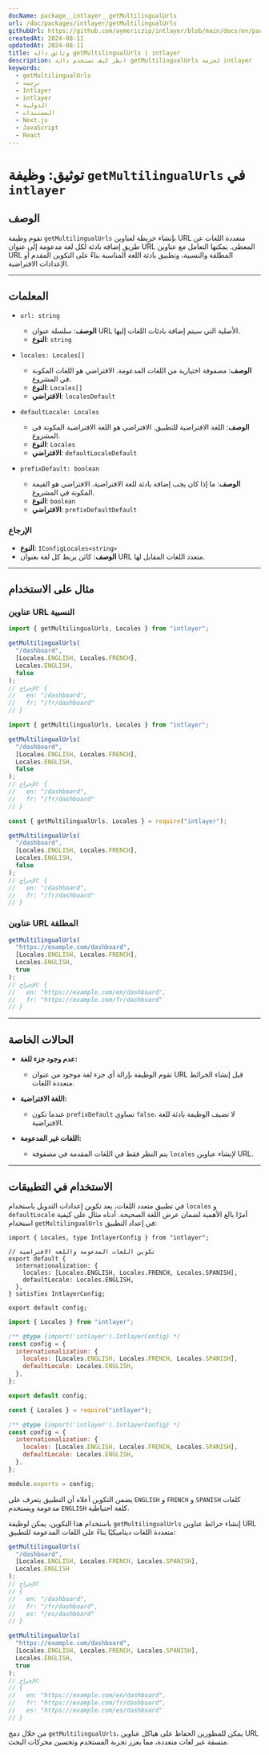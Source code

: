 ```yaml
---
docName: package__intlayer__getMultilingualUrls
url: /doc/packages/intlayer/getMultilingualUrls
githubUrl: https://github.com/aymericzip/intlayer/blob/main/docs/en/packages/intlayer/getMultilingualUrls.md
createdAt: 2024-08-11
updatedAt: 2024-08-11
title: وثائق دالة getMultilingualUrls | intlayer
description: انظر كيف تستخدم دالة getMultilingualUrls لحزمة intlayer
keywords:
  - getMultilingualUrls
  - ترجمة
  - Intlayer
  - intlayer
  - الدولية
  - المستندات
  - Next.js
  - JavaScript
  - React
---
```


# توثيق: وظيفة `getMultilingualUrls` في `intlayer`

## الوصف

تقوم وظيفة `getMultilingualUrls` بإنشاء خريطة لعناوين URL متعددة اللغات عن طريق إضافة بادئة لكل لغة مدعومة إلى عنوان URL المعطى. يمكنها التعامل مع عناوين URL المطلقة والنسبية، وتطبيق بادئة اللغة المناسبة بناءً على التكوين المقدم أو الإعدادات الافتراضية.

---

## المعلمات

- `url: string`

  - **الوصف**: سلسلة عنوان URL الأصلية التي سيتم إضافة بادئات اللغات إليها.
  - **النوع**: `string`

- `locales: Locales[]`

  - **الوصف**: مصفوفة اختيارية من اللغات المدعومة. الافتراضي هو اللغات المكونة في المشروع.
  - **النوع**: `Locales[]`
  - **الافتراضي**: `localesDefault`

- `defaultLocale: Locales`

  - **الوصف**: اللغة الافتراضية للتطبيق. الافتراضي هو اللغة الافتراضية المكونة في المشروع.
  - **النوع**: `Locales`
  - **الافتراضي**: `defaultLocaleDefault`

- `prefixDefault: boolean`
  - **الوصف**: ما إذا كان يجب إضافة بادئة للغة الافتراضية. الافتراضي هو القيمة المكونة في المشروع.
  - **النوع**: `boolean`
  - **الافتراضي**: `prefixDefaultDefault`

### الإرجاع

- **النوع**: `IConfigLocales<string>`
- **الوصف**: كائن يربط كل لغة بعنوان URL متعدد اللغات المقابل لها.

---

## مثال على الاستخدام

### عناوين URL النسبية

```typescript codeFormat="typescript"
import { getMultilingualUrls, Locales } from "intlayer";

getMultilingualUrls(
  "/dashboard",
  [Locales.ENGLISH, Locales.FRENCH],
  Locales.ENGLISH,
  false
);
// الإخراج: {
//   en: "/dashboard",
//   fr: "/fr/dashboard"
// }
```

```javascript codeFormat="esm"
import { getMultilingualUrls, Locales } from "intlayer";

getMultilingualUrls(
  "/dashboard",
  [Locales.ENGLISH, Locales.FRENCH],
  Locales.ENGLISH,
  false
);
// الإخراج: {
//   en: "/dashboard",
//   fr: "/fr/dashboard"
// }
```

```javascript codeFormat="commonjs"
const { getMultilingualUrls, Locales } = require("intlayer");

getMultilingualUrls(
  "/dashboard",
  [Locales.ENGLISH, Locales.FRENCH],
  Locales.ENGLISH,
  false
);
// الإخراج: {
//   en: "/dashboard",
//   fr: "/fr/dashboard"
// }
```

### عناوين URL المطلقة

```typescript
getMultilingualUrls(
  "https://example.com/dashboard",
  [Locales.ENGLISH, Locales.FRENCH],
  Locales.ENGLISH,
  true
);
// الإخراج: {
//   en: "https://example.com/en/dashboard",
//   fr: "https://example.com/fr/dashboard"
// }
```

---

## الحالات الخاصة

- **عدم وجود جزء للغة:**

  - تقوم الوظيفة بإزالة أي جزء لغة موجود من عنوان URL قبل إنشاء الخرائط متعددة اللغات.

- **اللغة الافتراضية:**

  - عندما تكون `prefixDefault` تساوي `false`، لا تضيف الوظيفة بادئة للغة الافتراضية.

- **اللغات غير المدعومة:**
  - يتم النظر فقط في اللغات المقدمة في مصفوفة `locales` لإنشاء عناوين URL.

---

## الاستخدام في التطبيقات

في تطبيق متعدد اللغات، يعد تكوين إعدادات التدويل باستخدام `locales` و `defaultLocale` أمرًا بالغ الأهمية لضمان عرض اللغة الصحيحة. أدناه مثال على كيفية استخدام `getMultilingualUrls` في إعداد التطبيق:

```tsx codeFormat="typescript"
import { Locales, type IntlayerConfig } from "intlayer";

// تكوين اللغات المدعومة واللغة الافتراضية
export default {
  internationalization: {
    locales: [Locales.ENGLISH, Locales.FRENCH, Locales.SPANISH],
    defaultLocale: Locales.ENGLISH,
  },
} satisfies IntlayerConfig;

export default config;
```

```javascript codeFormat="esm"
import { Locales } from "intlayer";

/** @type {import('intlayer').IntlayerConfig} */
const config = {
  internationalization: {
    locales: [Locales.ENGLISH, Locales.FRENCH, Locales.SPANISH],
    defaultLocale: Locales.ENGLISH,
  },
};

export default config;
```

```javascript codeFormat="commonjs"
const { Locales } = require("intlayer");

/** @type {import('intlayer').IntlayerConfig} */
const config = {
  internationalization: {
    locales: [Locales.ENGLISH, Locales.FRENCH, Locales.SPANISH],
    defaultLocale: Locales.ENGLISH,
  },
};

module.exports = config;
```

يضمن التكوين أعلاه أن التطبيق يتعرف على `ENGLISH` و `FRENCH` و `SPANISH` كلغات مدعومة ويستخدم `ENGLISH` كلغة احتياطية.

باستخدام هذا التكوين، يمكن لوظيفة `getMultilingualUrls` إنشاء خرائط عناوين URL متعددة اللغات ديناميكيًا بناءً على اللغات المدعومة للتطبيق:

```typescript
getMultilingualUrls(
  "/dashboard",
  [Locales.ENGLISH, Locales.FRENCH, Locales.SPANISH],
  Locales.ENGLISH
);
// الإخراج:
// {
//   en: "/dashboard",
//   fr: "/fr/dashboard",
//   es: "/es/dashboard"
// }

getMultilingualUrls(
  "https://example.com/dashboard",
  [Locales.ENGLISH, Locales.FRENCH, Locales.SPANISH],
  Locales.ENGLISH,
  true
);
// الإخراج:
// {
//   en: "https://example.com/en/dashboard",
//   fr: "https://example.com/fr/dashboard",
//   es: "https://example.com/es/dashboard"
// }
```

من خلال دمج `getMultilingualUrls`، يمكن للمطورين الحفاظ على هياكل عناوين URL متسقة عبر لغات متعددة، مما يعزز تجربة المستخدم وتحسين محركات البحث.
